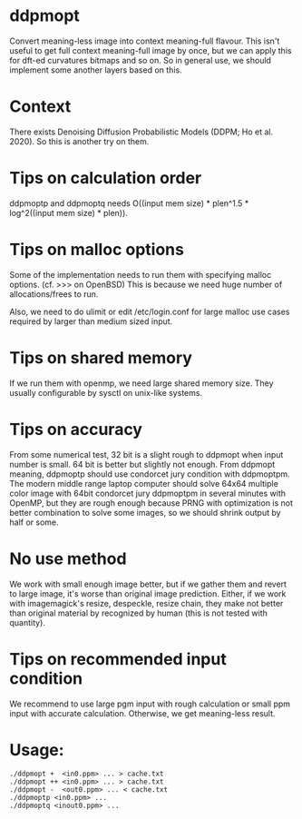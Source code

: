 # ddpmopt
Convert meaning-less image into context meaning-full flavour.
This isn't useful to get full context meaning-full image by once, but we can apply this for dft-ed curvatures bitmaps and so on. So in general use, we should implement some another layers based on this.

# Context
There exists Denoising Diffusion Probabilistic Models (DDPM; Ho et al. 2020). So this is another try on them.

# Tips on calculation order
ddpmoptp and ddpmoptq needs O((input mem size) * plen^1.5 * log^2((input mem size) * plen)).

# Tips on malloc options
Some of the implementation needs to run them with specifying malloc options.
(cf. &gt;&gt;&gt; on OpenBSD)
This is because we need huge number of allocations/frees to run.

Also, we need to do ulimit or edit /etc/login.conf for large malloc use cases required by larger than medium sized input.

# Tips on shared memory
If we run them with openmp, we need large shared memory size.
They usually configurable by sysctl on unix-like systems.

# Tips on accuracy
From some numerical test, 32 bit is a slight rough to ddpmopt when input number is small. 64 bit is better but slightly not enough.
From ddpmopt meaning, ddpmoptp should use condorcet jury condition with ddpmoptpm.
The modern middle range laptop computer should solve 64x64 multiple color image with 64bit condorcet jury ddpmoptpm in several minutes with OpenMP, but they are rough enough because PRNG with optimization is not better combination to solve some images, so we should shrink output by half or some.

# No use method
We work with small enough image better, but if we gather them and revert to large image, it's worse than original image prediction.
Either, if we work with imagemagick's resize, despeckle, resize chain, they make not better than original material by recognized by human (this is not tested with quantity).

# Tips on recommended input condition
We recommend to use large pgm input with rough calculation or small ppm input with accurate calculation. Otherwise, we get meaning-less result.

# Usage:
    ./ddpmopt +  <in0.ppm> ... > cache.txt
    ./ddpmopt ++ <in0.ppm> ... > cache.txt
    ./ddpmopt -  <out0.ppm> ... < cache.txt
    ./ddpmoptp <in0.ppm> ...
    ./ddpmoptq <inout0.ppm> ...

